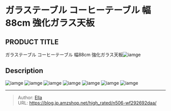 # ガラステーブル コーヒーテーブル 幅88cm 強化ガラス天板


## PRODUCT TITLE 

ガラステーブル コーヒーテーブル 幅88cm 強化ガラス天板![iamge](https://b2bfiles1.gigab2b.cn/image/wkseller/7404/8771/20210729_18afac1ba2ed8112d6f60d551759b2c8.jpg)

## Description











![iamge](https://b2bfiles1.gigab2b.cn/image/wkseller/7404/8771/20210729_6c3a0424d2c6ae38f712ec8258d8d4f3.jpg)
![iamge](https://b2bfiles1.gigab2b.cn/image/wkseller/7404/8771/20210729_c2acf1a5a0976fcd32d612e656c5b621.jpg)
![iamge](https://b2bfiles1.gigab2b.cn/image/wkseller/7404/8771/20210729_ff64b85aea9a28c59e52fd145fec66cd.jpg)
![iamge](https://b2bfiles1.gigab2b.cn/image/wkseller/7404/8771/20210729_0e215c885479bd0d5da24aceca6db4a8.jpg)
![iamge](https://b2bfiles1.gigab2b.cn/image/wkseller/7404/8771/20210729_196a1491196f19364d27016c05c413a8.jpg)
![iamge](https://b2bfiles1.gigab2b.cn/image/wkseller/7404/8771/20210729_5d9e7cd7d30ebba0c3d412a0f868280e.jpg)
![iamge](nan)


---

> Author: [Ella](https://blog.jp.amzshop.net/)  
> URL: https://blog.jp.amzshop.net/high_rated/n506-wf292692daa/  

